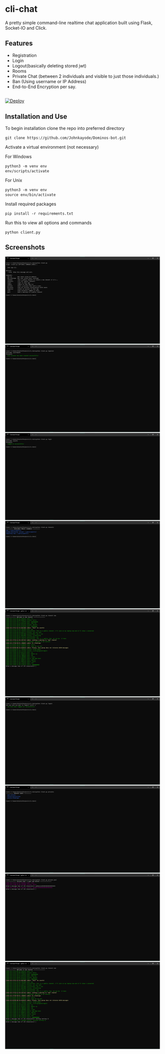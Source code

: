 # cli-chat
A pretty simple command-line realtime chat application built using Flask, Socket-IO and Click.

## Features
- Registration
- Login
- Logout(basically deleting stored jwt)
- Rooms 
- Private Chat (between 2 individuals and visible to just those individuals.)
- Ban (Using username or IP Address)
-  End-to-End Encryption per say.

## 
[![Deploy](https://www.herokucdn.com/deploy/button.svg)](https://heroku.com/deploy?template=https://github.com/prettyirrelevant/cli-chat)

## Installation and Use

To begin installation clone the repo into preferred directory
```
git clone https://github.com/Johnkayode/Dominos-bot.git
```
Activate a virtual environment (not necessary)

For Windows
```
python3 -m venv env
env/scripts/activate
```
For Unix
```
python3 -m venv env
source env/bin/activate
```
Install required packages 
```
pip install -r requirements.txt
```

Run this to view all options and commands
```
python client.py
```

## Screenshots
![Alt text](https://github.com/Johnkayode/cli-chat/blob/master/screenshots/1.png?raw=true)
![Alt text](https://github.com/Johnkayode/cli-chat/blob/master/screenshots/2.png?raw=true)
![Alt text](https://github.com/Johnkayode/cli-chat/blob/master/screenshots/3.png?raw=true)
![Alt text](https://github.com/Johnkayode/cli-chat/blob/master/screenshots/4.png?raw=true)
![Alt text](https://github.com/Johnkayode/cli-chat/blob/master/screenshots/5.png?raw=true)
![Alt text](https://github.com/Johnkayode/cli-chat/blob/master/screenshots/6.png?raw=true)
![Alt text](https://github.com/Johnkayode/cli-chat/blob/master/screenshots/7.png?raw=true)
![Alt text](https://github.com/Johnkayode/cli-chat/blob/master/screenshots/8.png?raw=true)
![Alt text](https://github.com/Johnkayode/cli-chat/blob/master/screenshots/9.png?raw=true)
